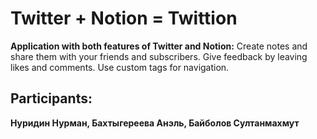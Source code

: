 # Twitter + Notion = Twittion

**Application with both features of Twitter and Notion:**
Create notes and share them with your friends and subscribers.
Give feedback by leaving likes and comments.
Use custom tags for navigation.



## Participants:

**Нуридин Нурман, Бахтыгереева Анэль, Байболов Султанмахмут**

